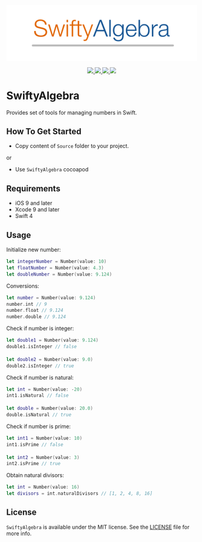 <p align="center" >
	<img src="/Images/logo_2048_600.png" alt="SwiftyAlgebra" title="SwiftyAlgebra">
</p>

<p align="center">
	<a href="https://swift.org">
		<img src="https://img.shields.io/badge/Swift-4.0-orange.svg?style=flat">
	</a>
	<a href="https://cocoapods.org">
		<img src="https://img.shields.io/cocoapods/v/SwiftyAlgebra.svg">
	</a>
	<a href="https://cocoapods.org">
		<img src="https://img.shields.io/cocoapods/dt/SwiftyAlgebra.svg">
	</a>
	<a href="https://tldrlegal.com/license/mit-license">
		<img src="https://img.shields.io/badge/License-MIT-blue.svg?style=flat">
	</a>
</p>

# SwiftyAlgebra

Provides set of tools for managing numbers in Swift.

## How To Get Started

- Copy content of `Source` folder to your project.

or

- Use `SwiftyAlgebra` cocoapod

## Requirements

* iOS 9 and later
* Xcode 9 and later
* Swift 4

## Usage

Initialize new number:

```swift
let integerNumber = Number(value: 10)
let floatNumber = Number(value: 4.3)
let doubleNumber = Number(value: 9.124)
```

Conversions:

```swift
let number = Number(value: 9.124)
number.int // 9
number.float // 9.124
number.double // 9.124
```

Check if number is integer:

```swift
let double1 = Number(value: 9.124)
double1.isInteger // false

let double2 = Number(value: 9.0)
double2.isInteger // true
```

Check if number is natural:

```swift
let int = Number(value: -20)
int1.isNatural // false

let double = Number(value: 20.0)
double.isNatural // true
```

Check if number is prime:

```swift
let int1 = Number(value: 10)
int1.isPrime // false

let int2 = Number(value: 3)
int2.isPrime // true
```

Obtain natural divisors:

```swift
let int = Number(value: 16)
let divisors = int.naturalDivisors // [1, 2, 4, 8, 16]
```

## License

`SwiftyAlgebra` is available under the MIT license. See the [LICENSE](./LICENSE) file for more info.
